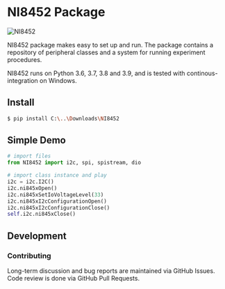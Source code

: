 # NI8452 Package

![NI8452](https://github.com/sabari-saravanan-m/NI8452)

NI8452 package makes easy to set up and run. The package contains a repository of peripheral classes and a system for running experiment procedures.

NI8452 runs on Python 3.6, 3.7, 3.8 and 3.9, and is tested with continous-integration on Windows.


## Install

```bash
$ pip install C:\..\Downloads\NI8452
```

## Simple Demo

```python
# import files
from NI8452 import i2c, spi, spistream, dio

# import class instance and play
i2c = i2c.I2C()
i2c.ni845xOpen()
i2c.ni845xSetIoVoltageLevel(33)
i2c.ni845xI2cConfigurationOpen()
i2c.ni845xI2cConfigurationClose()
self.i2c.ni845xClose()
```

## Development

### Contributing

Long-term discussion and bug reports are maintained via GitHub Issues.
Code review is done via GitHub Pull Requests.
